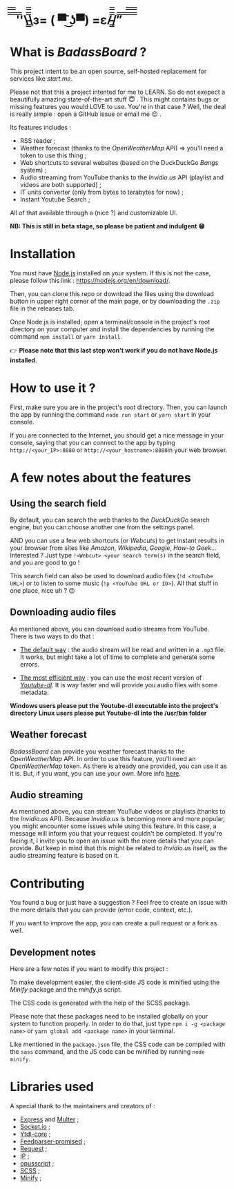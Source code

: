 #  ̿̿ ̿̿ ̿'̿'\̵͇̿̿\з= ( ▀ ͜͞ʖ▀) =ε/̵͇̿̿/’̿’̿ ̿ ̿̿ ̿̿ ̿̿

# What is _BadassBoard_ ?

This project intent to be an open source, self-hosted replacement for services like _start.me_.

Please not that this a project intented for me to LEARN. So do not exepect a beautifully amazing state-of-the-art stuff :innocent: . This might contains bugs or missing features you would LOVE to use. You're in that case ? Well, the deal is really simple : open a GitHub issue or email me :wink: .

Its features includes :

- RSS reader ;
- Weather forecast (thanks to the _OpenWeatherMap_ API) => you'll need a token to use this thing ;
- Web shortcuts to several websites (based on the DuckDuckGo _Bangs_ system) ;
- Audio streaming from YouTube thanks to the _Invidio.us_ API (playlist and videos are both supported) ;
- IT units converter (only from bytes to terabytes for now) ;
- Instant Youtube Search ;

All of that available through a (nice ?) and customizable UI.

**NB: This is still in beta stage, so please be patient and indulgent :grin:**

# Installation

You must have [Node.js](http://nodejs.org) installed on your system. If this is not the case, please follow this link : https://nodejs.org/en/download/.

Then, you can clone this repo or download the files using the download button in upper right corner of the main page, or by downloading the `.zip` file in the releases tab.

Once Node.js is installed, open a terminal/console in the project's root directory on your computer and install the dependencies by running the command `npm install` or `yarn install`.

:point_right: **Please note that this last step won't work if you do not have Node.js installed**.

# How to use it ?

First, make sure you are in the project's root directory. Then, you can launch the app by running the command `node run start` or `yarn start` in your console.

If you are connected to the Internet, you should get a nice message in your console, saying that you can connect to the app by typing `http://<your_IP>:8080` or `http://<your_hostname>:8080`in your web browser.

# A few notes about the features

## Using the search field

By default, you can search the web thanks to the _DuckDuckGo_ search engine, but you can choose another one from the settings panel.

AND you can use a few web shortcuts (or _Webcuts_) to get instant results in your browser from sites like _Amazon_, _Wikipedia_, _Google_, _How-to Geek_... Interested ? Just type `!<Webcut> <your search term(s)` in the search field, and you are good to go !

This search field can also be used to download audio files (`!d <YouTube URL>`) or to listen to some music (`!p <YouTube URL or ID>`). All that stuff in one place, nice uh ? :wink:

## Downloading audio files

As mentioned above, you can download audio streams from YouTube. There is two ways to do that :

- <u>The default way</u> : the audio stream will be read and written in a `.mp3` file. It works, but might take a lot of time to complete and generate some errors.

- <u>The most efficient way</u> : you can use the most recent version of _[Youtube-dl](https://github.com/ytdl-org/youtube-dl/)_. It is way faster and will provide you audio files with some metadata.

**Windows users please put the Youtube-dl executable into the project's directory**
**Linux users please put Youtube-dl into the /usr/bin folder**

## Weather forecast

_BadassBoard_ can provide you weather forecast thanks to the _OpenWeatherMap_ API. In order to use this feature, you'll need an _OpenWeatherMap_ token. As there is already one provided, you can use it as it is. But, if you want, you can use your own. More info [here](https://openweathermap.org/api).

## Audio streaming

As mentioned above, you can stream YouTube videos or playlists (thanks to the _Invidio.us_ API). Because _Invidio.us_ is becoming more and more popular, you might encounter some issues while using this feature. In this case, a message will inform you that your request couldn't be completed. If you're facing it, I invite you to open an issue with the more details that you can provide. But keep in mind that this might be related to _Invidio.us_ itself, as the audio streaming feature is based on it.

# Contributing

You found a bug or just have a suggestion ? Feel free to create an issue with the more details that you can provide (error code, context, etc.).

If you want to improve the app, you can create a pull request or a fork as well.

## Development notes

Here are a few notes if you want to modify this project :

To make development easier, the client-side JS code is minified using the _Minify_ package and the _minify.js_ script.

The CSS code is generated with the help of the SCSS package.

Please note that these packages need to be installed globally on your system to function properly. In order to do that, just type `npm i -g <package name>` or `yarn global add <package name>` in your terminal.

Like mentioned in the `package.json` file, the CSS code can be compiled with the `sass` command, and the JS code can be minified by running `node minify`.

# Libraries used

A special thank to the maintainers and creators of :

- [Express](https://github.com/expressjs/express) and [Multer](https://github.com/expressjs/multer) ;
- [Socket.io](https://socket.io) ;
- [Ytdl-core](https://github.com/fent/node-ytdl-core) ;
- [Feedparser-promised](https://github.com/alabeduarte/feedparser-promised) ;
- [Request](https://github.com/request/request) ;
- [IP](https://github.com/indutny/node-ip) ;
- [opusscript](https://github.com/abalabahaha/opusscript) ;
- [SCSS](https://yarnpkg.com/en/package/scss) ;
- [Minify](https://github.com/coderaiser/minify) ;
